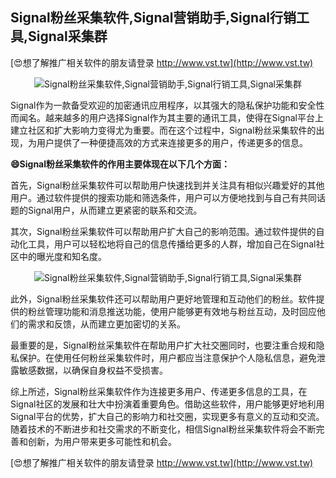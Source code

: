 ## **Signal粉丝采集软件,Signal营销助手,Signal行销工具,Signal采集群**

[😍想了解推广相关软件的朋友请登录 http://www.vst.tw](http://www.vst.tw)

 <center><img src="https://vst.tw/MP4/tuiguang/png/6.png" alt="Signal粉丝采集软件,Signal营销助手,Signal行销工具,Signal采集群"></center>

Signal作为一款备受欢迎的加密通讯应用程序，以其强大的隐私保护功能和安全性而闻名。越来越多的用户选择Signal作为其主要的通讯工具，使得在Signal平台上建立社区和扩大影响力变得尤为重要。而在这个过程中，Signal粉丝采集软件的出现，为用户提供了一种便捷高效的方式来连接更多的用户，传递更多的信息。

**😄Signal粉丝采集软件的作用主要体现在以下几个方面：**

首先，Signal粉丝采集软件可以帮助用户快速找到并关注具有相似兴趣爱好的其他用户。通过软件提供的搜索功能和筛选条件，用户可以方便地找到与自己有共同话题的Signal用户，从而建立更紧密的联系和交流。

其次，Signal粉丝采集软件可以帮助用户扩大自己的影响范围。通过软件提供的自动化工具，用户可以轻松地将自己的信息传播给更多的人群，增加自己在Signal社区中的曝光度和知名度。

 <center><img src="https://vst.tw/MP4/tuiguang/png/0.png" alt="Signal粉丝采集软件,Signal营销助手,Signal行销工具,Signal采集群"></center>

此外，Signal粉丝采集软件还可以帮助用户更好地管理和互动他们的粉丝。软件提供的粉丝管理功能和消息推送功能，使用户能够更有效地与粉丝互动，及时回应他们的需求和反馈，从而建立更加密切的关系。

最重要的是，Signal粉丝采集软件在帮助用户扩大社交圈同时，也要注重合规和隐私保护。在使用任何粉丝采集软件时，用户都应当注意保护个人隐私信息，避免泄露敏感数据，以确保自身权益不受损害。

综上所述，Signal粉丝采集软件作为连接更多用户、传递更多信息的工具，在Signal社区的发展和壮大中扮演着重要角色。借助这些软件，用户能够更好地利用Signal平台的优势，扩大自己的影响力和社交圈，实现更多有意义的互动和交流。随着技术的不断进步和社交需求的不断变化，相信Signal粉丝采集软件将会不断完善和创新，为用户带来更多可能性和机会。

[😍想了解推广相关软件的朋友请登录 http://www.vst.tw](http://www.vst.tw)



